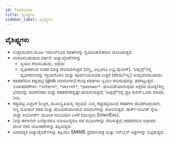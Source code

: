 ```yaml
---
id: features
title: ವೈಶಿಷ್ಟ್ಯಗಳು
sidebar_label: ವೈಶಿಷ್ಟ್ಯಗಳು
---
```


## ವೈಶಿಷ್ಟ್ಯಗಳು

- ಉತ್ತರಿಸುವಾಗ ಮೂಲ ಇಮೇಲ್‌ನಿಂದ ಕಡತಗಳನ್ನು ಸ್ವಯಂಚಾಲಿತವಾಗಿ ಜೋಡಿಸುತ್ತದೆ.
- ಸಂರಚಿಸಬಹುದಾದ ವರ್ತನೆ: ಅಟ್ಯಾಚ್ಮೆಂಟ್‌ಗಳನ್ನು
  - ಸ್ವಯಂ ಸೇರಿಸಬಹುದು, ಅಥವಾ
  - ದೃಢೀಕರಣದ ನಂತರ ಮಾತ್ರ ಸೇರಿಸಲಾಗುತ್ತದೆ (ಸಣ್ಣ, ಎಲ್ಲರಿಗೂ ಲಭ್ಯ ಡೈಲಾಗ್). ‘ಆಪ್ಷನ್ಸ್’ನಲ್ಲಿ ದೃಢೀಕರಣವನ್ನು ಸಕ್ರಿಯಗೊಳಿಸಿ ಮತ್ತು ಪೂರ್ವನಿಯೋಜಿತ ಉತ್ತರ (ಹೌದು/ಇಲ್ಲ) ಆಯ್ಕೆಮಾಡಬಹುದು.
- ಕಡತಹೆಸರಿನ ಕಪ್ಪುಪಟ್ಟಿ (glob ಮಾದರಿಗಳು) ಕೆಲವು ಕಡತಗಳು ಸ್ವಯಂ ಸೇರಿಸುವುದನ್ನು ತಡೆಗಟ್ಟುತ್ತದೆ. ಉದಾಹರಣೆಗಳು: `*intern*`, `*secret*`, `*passwor*`.
  ಹೊಂದಿಕೆಯಾಗುವುದು ಅಕ್ಷರದ ದೊಡ್ಡ/ಸಣ್ಣ ಭೇದವನ್ನು ಪರಿಗಣಿಸದು ಮತ್ತು ಕಡತಹೆಸರನ್ನಷ್ಟೇ ಪರಿಶೀಲಿಸುತ್ತದೆ; ‘ಆಪ್ಷನ್ಸ್’ನಲ್ಲಿ ಪ್ರತಿ ಸಾಲಿಗೆ ಒಂದು ಮಾದರಿ ನೀಡಿ.
- ಕಪ್ಪುಪಟ್ಟಿ ಎಚ್ಚರಿಕೆ (ಐಚ್ಛಿಕ, ಮೂಲಸ್ಥಿತಿಯಲ್ಲಿ ಸಕ್ರಿಯ): ನಿಮ್ಮ ಕಪ್ಪುಪಟ್ಟಿಯಿಂದ ಕಡತಗಳು ಹೊರಗೊಳ್ಳುವಾಗ, ಸಣ್ಣ ಮೋಡಲ್ ಕಡತ ಮತ್ತು ಹೊಂದಿಕೆಯಾಗಿರುವ ಮಾದರಿಗಳನ್ನು ತೋರಿಸುತ್ತದೆ. ಡಾರ್ಕ್‑ಮೋಡ್ ಸ್ನೇಹಿ ಮತ್ತು ಕೀಬೋರ್ಡ್ ಮೂಲಕ ಸುಲಭವಾಗಿ ಬಳಕೆ (ಮುಚ್ಚಲು Enter/Esc).
- ನೀವು ಈಗಾಗಲೇ ಏನನ್ನಾದರೂ ಜೋಡಿಸಿದ್ದರೂ ಸಹ ಮೂಲಗಳನ್ನು ಸೇರಿಸುತ್ತದೆ; ಕಡತಹೆಸರಿನ ಆಧಾರದ ಮೇಲೆ ನಕಲಿ ಜೋಡಣೆಗಳನ್ನು ತಪ್ಪಿಸುತ್ತದೆ.
- ಅನಾವಶ್ಯಕ ಅಟ್ಯಾಚ್ಮೆಂಟ್‌ಗಳನ್ನು ತಪ್ಪಿಸಲು SMIME ಪ್ರಮಾಣಪತ್ರ ಮತ್ತು ಇನ್‌ಲೈನ್ ಚಿತ್ರಗಳನ್ನು ಬಿಟ್ಟಿಡುತ್ತದೆ.

